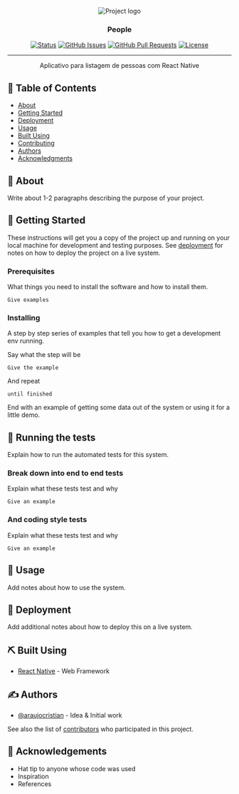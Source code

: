 <p align="center">
  <img src="./src/asserts/logo@3x.png" alt="Project logo"></a>
</p>

<h3 align="center">People</h3>

<div align="center">

[![Status](https://img.shields.io/badge/status-active-success.svg)]()
[![GitHub Issues](https://img.shields.io/github/issues/araujocristian/people.svg)](https://github.com/araujocristian/people/issues)
[![GitHub Pull Requests](https://img.shields.io/github/issues-pr/araujocristian/people.svg)](https://github.com/araujocristian/people/pulls)
[![License](https://img.shields.io/badge/license-MIT-blue.svg)](/LICENSE)

</div>

---

<p align="center"> Aplicativo para listagem de pessoas com React Native
    <br> 
</p>

## 📝 Table of Contents

- [About](#about)
- [Getting Started](#getting_started)
- [Deployment](#deployment)
- [Usage](#usage)
- [Built Using](#built_using)
- [Contributing](../CONTRIBUTING.md)
- [Authors](#authors)
- [Acknowledgments](#acknowledgement)

## 🧐 About <a name = "about"></a>

Write about 1-2 paragraphs describing the purpose of your project.

## 🏁 Getting Started <a name = "getting_started"></a>

These instructions will get you a copy of the project up and running on your local machine for development and testing purposes. See [deployment](#deployment) for notes on how to deploy the project on a live system.

### Prerequisites

What things you need to install the software and how to install them.

```
Give examples
```

### Installing

A step by step series of examples that tell you how to get a development env running.

Say what the step will be

```
Give the example
```

And repeat

```
until finished
```

End with an example of getting some data out of the system or using it for a little demo.

## 🔧 Running the tests <a name = "tests"></a>

Explain how to run the automated tests for this system.

### Break down into end to end tests

Explain what these tests test and why

```
Give an example
```

### And coding style tests

Explain what these tests test and why

```
Give an example
```

## 🎈 Usage <a name="usage"></a>

Add notes about how to use the system.

## 🚀 Deployment <a name = "deployment"></a>

Add additional notes about how to deploy this on a live system.

## ⛏️ Built Using <a name = "built_using"></a>

- [React Native](https://facebook.github.io/react-native/) - Web Framework

## ✍️ Authors <a name = "authors"></a>

- [@araujocristian](https://github.com/araujocristian) - Idea & Initial work

See also the list of [contributors](https://github.com/araujocristian/people/contributors) who participated in this project.

## 🎉 Acknowledgements <a name = "acknowledgement"></a>

- Hat tip to anyone whose code was used
- Inspiration
- References
